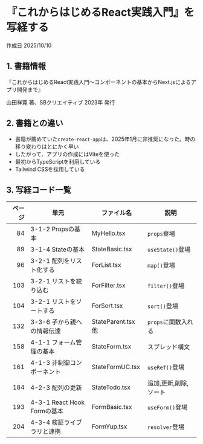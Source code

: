 # 『これからはじめるReact実践入門』を写経する

作成日 2025/10/10

## 1. 書籍情報

『これからはじめるReact実践入門～コンポーネントの基本からNext.jsによるアプリ開発まで』

山田祥寛 著、SBクリエイティブ 2023年 発行

## 2. 書籍との違い

- 書籍が薦めていた`create-react-app`は、2025年1月に非推奨になった。時の移り変わりはとにかく早い
- したがって、アプリの作成にはViteを使った
- 最初からTypeScriptを利用している
- Tailwind CSSを採用している

## 3. 写経コード一覧

| ページ | 単元                        | ファイル名         | 説明                  |
| -----: | --------------------------- | ------------------ | --------------------- |
|     84 | 3-1-2 Propsの基本           | MyHello.tsx        | `props`登場           |
|     89 | 3-1-4 Stateの基本           | StateBasic.tsx     | `useState()`登場      |
|     96 | 3-2-1 配列をリスト化する    | ForList.tsx        | `map()`登場           |
|    103 | 3-2-1 リストを絞り込む      | ForFilter.tsx      | `filter()`登場        |
|    104 | 3-2-1 リストをソートする    | ForSort.tsx        | `sort()`登場          |
|    132 | 3-3-6 子から親への情報伝達  | StateParent.tsx 他 | `props`に関数入れる   |
|    158 | 4-1-1 フォーム管理の基本    | StateForm.tsx      | スプレッド構文        |
|    161 | 4-1-3 非制御コンポーネント  | StateFormUC.tsx    | `useRef()`登場        |
|    184 | 4-2-3 配列の更新            | StateTodo.tsx      | 追加,更新,削除,ソート |
|    193 | 4-3-1 React Hook Formの基本 | FormBasic.tsx      | `useForm()`登場       |
|    204 | 4-3-4 検証ライブラリと連携  | FormYup.tsx        | `resolver`登場   |
